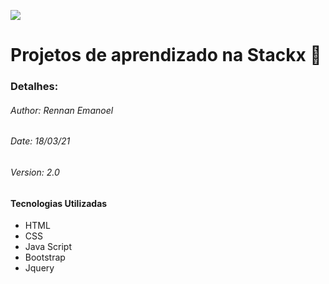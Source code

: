 ![](C:\Users\PC\Downloads\stack.jpg)

# Projetos de aprendizado na Stackx :round_pushpin:

### Detalhes:

###### Author: Rennan Emanoel

###### Date: 18/03/21

###### Version: 2.0



#### Tecnologias Utilizadas

- HTML
- CSS
- Java Script
- Bootstrap
- Jquery